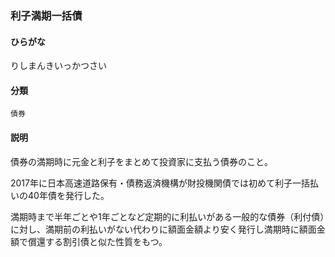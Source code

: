 <div style="display:none;">

## [あ行](securities-terms?id=あ行)
## [か行](securities-terms?id=か行)
## [さ行](securities-terms?id=さ行)
## [た行](securities-terms?id=た行)
## [な行](securities-terms?id=な行)
## [は行](securities-terms?id=は行)
## [ま行](securities-terms?id=ま行)
## [や行](securities-terms?id=や行)
## [ら行](securities-terms?id=ら行)

</div>

### 利子満期一括債

#### ひらがな

りしまんきいっかつさい

#### 分類

`債券`

#### 説明

債券の満期時に元金と利子をまとめて投資家に支払う債券のこと。
 
2017年に日本高速道路保有・債務返済機構が財投機関債では初めて利子一括払いの40年債を発行した。
 
満期時まで半年ごとや1年ごとなど定期的に利払いがある一般的な債券（利付債）に対し、満期前の利払いがない代わりに額面金額より安く発行し満期時に額面金額で償還する割引債と似た性質をもつ。

<div style="display:none;">

## [わ行](securities-terms?id=わ行)
## [英数字・記号](securities-terms?id=英数字・記号)

</div>

